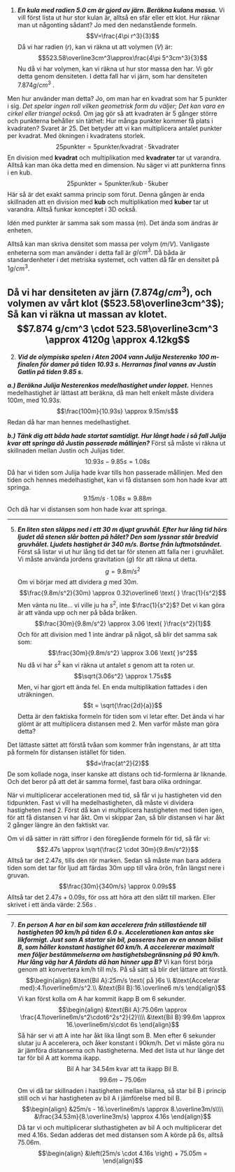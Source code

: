1. ***En kula med radien $5.0$ cm är gjord av järn. Beräkna kulans massa.***
Vi vill först lista ut hur stor kulan är, alltså en sfär eller ett klot. Hur räknar man ut någonting sådant? Jo med den nedanstående formeln.
$$V=\frac{4\pi r^3}{3}$$
Då vi har radien ($r$), kan vi räkna ut att volymen ($V$) är:
$$523.58\overline3cm^3\approx\frac{4\pi 5^3cm^3}{3}$$
Nu då vi har volymen, kan vi räkna ut hur stor massa den har. Vi gör detta genom densiteten. I detta fall har vi järn, som har densiteten $7.874 g/cm^3$ . 

Men hur använder man detta? Jo, om man har en kvadrat som har $5$ punkter i sig. *Det spelar ingen roll vilken geometrisk form du väljer; Det kan vara en cirkel eller triangel också.* Om jag gör så att kvadraten är 5 gånger större och punkterna behåller sin täthet: Hur många punkter kommer få plats i kvadraten?
Svaret är 25. Det betyder att vi kan multiplicera antalet punkter per kvadrat. Med ökningen i kvadratens storlek.
$$25 \text{punkter} = 5\text{punkter/kvadrat}\cdot 5\text {kvadrater}$$
En division med **kvadrat** och multiplikation med **kvadrater** tar ut varandra. Alltså kan man öka detta med en dimension. Nu säger vi att punkterna finns i en kub.
$$25 \text{punkter} = 5\text{punkter/kub}\cdot 5\text {kuber}$$
Här så är det exakt samma princip som förut. Denna gången är enda skillnaden att en division med **kub** och multiplikation med **kuber** tar ut varandra.
Alltså funkar konceptet i 3D också.

Idén med punkter är samma sak som massa ($m$).  Det ända som ändras är enheten.

Alltså kan man skriva densitet som massa per volym ($m/V$).
Vanligaste enheterna som man använder i detta fall är $g/cm^3$.
Då båda är standardenheter i det metriska systemet, och vatten då får en densitet på $1 g/cm^3$.

Då vi har densiteten av järn ($7.874 g/cm^3$), och volymen av vårt klot ($523.58\overline3cm^3$); Så kan vi räkna ut massan av klotet.
$$7.874 g/cm^3 \cdot 523.58\overline3cm^3 \approx 4120g \approx 4.12kg$$
---
<div style="page-break-after: always;"></div>

2. ***Vid de olympiska spelen i Aten 2004 vann Julija Nesterenko $100$ m-finalen för damer på tiden $10.93$ s. Herrarnas final vanns av Justin Gatlin på tiden $9.85$ s.***

***a.) Beräkna Julija Nesterenkos medelhastighet under loppet.***
Hennes medelhastighet är lättast att beräkna, då man helt enkelt måste dividera $100 m$, med $10.93s$.
$$\frac{100m}{10.93s} \approx 9.15m/s$$
Redan då har man hennes medelhastighet.

***b.) Tänk dig att båda hade startat samtidigt. Hur långt hade i så fall Julija kvar att springa då Justin passerade mållinjen?***
Först så måste vi räkna ut skillnaden mellan Justin och Julijas tider.
$$10.93s - 9.85s = 1.08s$$
Då har vi tiden som Julija hade kvar tills hon passerade mållinjen.
Med den tiden och hennes medelhastighet, kan vi få distansen som hon hade kvar att springa.
$$9.15m/s \cdot 1.08s \approx 9.88m$$
Och då har vi distansen som hon hade kvar att springa.

---
<div style="page-break-after: always;"></div>

5. ***En liten sten släpps ned i ett $30$ m djupt gruvhål. Efter hur lång tid hörs ljudet då stenen slår botten på hålet? Den som lyssnar står bredvid gruvhålet. Ljudets hastighet är $340$ m/s. Bortse från luftmotståndet.***
Först så listar vi ut hur lång tid det tar för stenen att falla ner i gruvhålet.
Vi måste använda jordens gravitation ($g$) för att räkna ut detta.
$$g = 9.8m/s^2$$
Om vi börjar med att dividera $g$ med $30m$.
$$\frac{9.8m/s^2}{30m} \approx 0.32\overline6 \text{ } \frac{1}{s^2}$$
Men vänta nu lite... vi ville ju ha $s^2$, inte $\frac{1}{s^2}$?
Det vi kan göra är att vända upp och ner på båda bråken.
$$\frac{30m}{9.8m/s^2} \approx 3.06 \text{ }\frac{s^2}{1}$$
Och för att division med $1$ inte ändrar på något, så blir det samma sak som:
$$\frac{30m}{9.8m/s^2} \approx 3.06 \text{ }s^2$$
Nu då vi har $s^2$ kan vi räkna ut antalet $s$ genom att ta roten ur.
$$\sqrt{3.06s^2} \approx 1.75s$$
Men, vi har gjort ett ända fel. En enda multiplikation fattades i den uträkningen.
$$t = \sqrt{\frac{2d}{a}}$$
Detta är den faktiska formeln för tiden som vi letar efter. Det ända vi har glömt är att multiplicera distansen med $2$. Men varför måste man göra detta?

Det lättaste sättet att förstå tvåan som kommer från ingenstans, är att titta på formeln för distansen istället för tiden.
$$d=\frac{at^2}{2}$$
De som kollade noga, inser kanske att distans och tid-formlerna är liknande. Och det beror på att det är samma formel, fast bara olika ordningar.

När vi multiplicerar accelerationen med tid, så får vi ju hastigheten vid den tidpunkten. Fast vi vill ha medelhastigheten, då måste vi dividera hastigheten med 2. Först då kan vi multiplicera hastigheten med tiden igen, för att få distansen vi har åkt. Om vi skippar 2an, så blir distansen vi har åkt 2 gånger längre än den faktiskt var.

Om vi då sätter in rätt siffror i den föregående formeln för tid, så får vi:
$$2.47s \approx \sqrt{\frac{2 \cdot 30m}{9.8m/s^2}}$$
Alltså tar det $2.47s$, tills den rör marken. Sedan så måste man bara addera tiden som det tar för ljud att färdas 30m upp till våra örön, från längst nere i gruvan.
$$\frac{30m}{340m/s} \approx 0.09s$$
Alltså tar det $2.47s + 0.09s$, för oss att höra att den slått till marken.
Eller skrivet i ett ända värde: $2.56s$ .

---
<div style="page-break-after: always;"></div>

7. ***En person A har en bil som kan accelerera från stillastående till hastigheten $90$ km/h på tiden $6.0$ s. Accelerationen kan antas ske likformigt. Just som A startar sin bil, passeras han av en annan bilist B, som håller konstant hastighet $60$ km/h. A accelererar maximalt men följer bestämmelserna om hastighetsbegränsning på $90$ km/h. Hur lång väg har A färdats då han hinner upp B?***
Vi kan först börja genom att konvertera km/h till m/s. På så sätt så blir det lättare att förstå.
$$\begin{align}
&\text{Bil A}:25m/s \text{ på }6s \\
&\text{Accelerar med}:4.1\overline6m/s^2.\\
&\text{Bil B}:16.\overline6 m/s
\end{align}$$
Vi kan först kolla om A har kommit ikapp B om 6 sekunder.
$$\begin{align}
&\text{Bil A}:75.06m \approx \frac{4.1\overline6m/s^2\cdot6^2s^2}{2}\\\\
&\text{Bil B}:99.6m \approx 16.\overline6m/s\cdot 6s
\end{align}$$
Så här ser vi att A inte har åkt lika långt som B.
Men efter 6 sekunder slutar ju A accelerera, och åker konstant i 90km/h.
Det vi måste göra nu är jämföra distanserna och hastigheterna. Med det lista ut hur länge det tar för bil A att komma ikapp.
$$\text{Bil A har 34.54m kvar att ta ikapp Bil B.}$$
$$99.6m - 75.06m$$
Om vi då tar skillnaden i hastigheten mellan bilarna, så star bil B i princip still och vi har hastigheten av bil A i jämförelse med bil B.
$$\begin{align}
&25m/s - 16.\overline6m/s \approx 8.\overline3m/s\\\\
&\frac{34.53m}{8.\overline3m/s} \approx 4.16s
\end{align}$$
Då tar vi och multiplicerar sluthastigheten av bil A och multiplicerar det med 4.16s. Sedan adderas det med distansen som A körde på 6s, alltså 75.06m.
$$\begin{align}
&\left(25m/s \cdot 4.16s \right) + 75.05m = 
\end{align}$$
